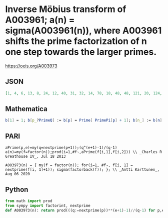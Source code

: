 # Inverse Möbius transform of A003961; a\(n\) \= sigma\(A003961\(n\)\), where A003961 shifts the prime factorization of n one step towards the larger primes\.
https://oeis.org/A003973
## JSON
```JSON
[1, 4, 6, 13, 8, 24, 12, 40, 31, 32, 14, 78, 18, 48, 48, 121, 20, 124, 24, 104, 72, 56, 30, 240, 57, 72, 156, 156, 32, 192, 38, 364, 84, 80, 96, 403, 42, 96, 108, 320, 44, 288, 48, 182, 248, 120, 54, 726, 133, 228, 120, 234, 60, 624, 112, 480, 144, 128, 62, 624, 68]
```
## Mathematica
```Mathematica
b[1] = 1; b[p_?PrimeQ] := b[p] = Prime[ PrimePi[p] + 1]; b[n_] := b[n] = Times @@ (b[First[#]]^Last[#] &) /@ FactorInteger[n]; a[n_] := Sum[ b[d], {d, Divisors[n]}]; Table[a[n], {n, 1, 70}]  (* _Jean-François Alcover_, Jul 18 2013 *)
```
## PARI
```PARI
aPrime(p,e)=my(q=nextprime(p+1));(q^(e+1)-1)/(q-1)
a(n)=my(f=factor(n));prod(i=1,#f~,aPrime(f[i,1],f[i,2])) \\ _Charles R Greathouse IV_, Jul 18 2013
```
```PARI
A003973(n) = { my(f = factor(n)); for(i=1, #f~, f[i, 1] = nextprime(f[i, 1]+1)); sigma(factorback(f)); }; \\ _Antti Karttunen_, Aug 06 2020
```
## Python
```Python
from math import prod
from sympy import factorint, nextprime
def A003973(n): return prod(((q:=nextprime(p))**(e+1)-1)//(q-1) for p,e in factorint(n).items()) # _Chai Wah Wu_, Jul 05 2022
```
